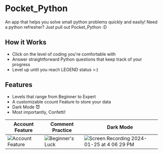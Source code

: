 # Pocket_Python

An app that helps you solve small python problems quickly and easily! Need a python refresher? Just pull out Pocket_Python :D

## How it Works

- Click on the level of coding you're comfortable with
- Answer straightforward Python questions that keep track of your progress
- Level up until you reach LEGEND status >:\)

## Features

- Levels that range from Beginner to Expert
- A customizable ccount Feature to store your data
- Dark Mode 😈
- Most importantly, Confetti!
  






Account Feature|Comment Practice|Dark Mode
--|--|--
![Account Feature](https://github.com/abrichards10/Pocket_Python/assets/54547597/4c37f202-7d47-42cf-997b-55ceab04261a)|![Beginner's Luck](https://github.com/abrichards10/Pocket_Python/assets/54547597/7c579ce4-8c1b-42bf-8d39-e6120d8c501c)|![Screen Recording 2024-01-25 at 4 06 29 PM](https://github.com/abrichards10/Pocket_Python/assets/54547597/78b3fd72-9bdd-4702-91a9-778a91e7c0f2)






